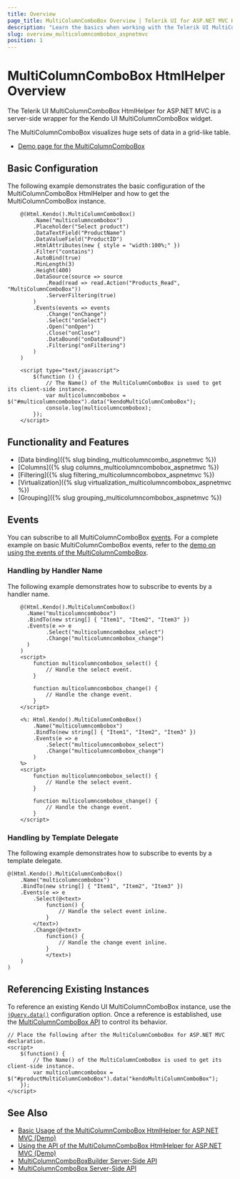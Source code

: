```yaml
---
title: Overview
page_title: MultiColumnComboBox Overview | Telerik UI for ASP.NET MVC HTML Helpers
description: "Learn the basics when working with the Telerik UI MultiColumnComboBox HtmlHelper for ASP.NET MVC."
slug: overview_multicolumncombobox_aspnetmvc
position: 1
---
```


# MultiColumnComboBox HtmlHelper Overview

The Telerik UI MultiColumnComboBox HtmlHelper for ASP.NET MVC is a server-side wrapper for the Kendo UI MultiColumnComboBox widget.

The MultiColumnComboBox visualizes huge sets of data in a grid-like table.

* [Demo page for the MultiColumnComboBox](https://demos.telerik.com/aspnet-mvc/multicolumncombobox)

## Basic Configuration

The following example demonstrates the basic configuration of the MultiColumnComboBox HtmlHelper and how to get the MultiColumnComboBox instance.

```
    @(Html.Kendo().MultiColumnComboBox()
        .Name("multicolumncombobox")
        .Placeholder("Select product")
        .DataTextField("ProductName")
        .DataValueField("ProductID")
        .HtmlAttributes(new { style = "width:100%;" })
        .Filter("contains")
        .AutoBind(true)
        .MinLength(3)
        .Height(400)
        .DataSource(source => source
            .Read(read => read.Action("Products_Read", "MultiColumnComboBox"))
            .ServerFiltering(true)
        )
        .Events(events => events
            .Change("onChange")
            .Select("onSelect")
            .Open("onOpen")
            .Close("onClose")
            .DataBound("onDataBound")
            .Filtering("onFiltering")
        )
    )

    <script type="text/javascript">
        $(function () {
            // The Name() of the MultiColumnComboBox is used to get its client-side instance.
            var multicolumncombobox = $("#multicolumncombobox").data("kendoMultiColumnComboBox");
            console.log(multicolumncombobox);
        });
    </script>
```

## Functionality and Features

* [Data binding]({% slug binding_multicolumncombo_aspnetmvc %})
* [Columns]({% slug columns_multicolumncombobox_aspnetmvc %})
* [Filtering]({% slug filtering_multicolumncombobox_aspnetmvc %})
* [Virtualization]({% slug virtualization_multicolumncombobox_aspnetmvc %})
* [Grouping]({% slug grouping_multicolumncombobox_aspnetmvc %})

## Events

You can subscribe to all MultiColumnComboBox [events](/api/multicolumncombobox). For a complete example on basic MultiColumnComboBox events, refer to the [demo on using the events of the MultiColumnComboBox](https://demos.telerik.com/aspnet-mvc/multicolumncombobox/events).

### Handling by Handler Name

The following example demonstrates how to subscribe to events by a handler name.

```Razor
    @(Html.Kendo().MultiColumnComboBox()
      .Name("multicolumncombobox")
      .BindTo(new string[] { "Item1", "Item2", "Item3" })
      .Events(e => e
            .Select("multicolumncombobox_select")
            .Change("multicolumncombobox_change")
      )
    )
    <script>
        function multicolumncombobox_select() {
            // Handle the select event.
        }

        function multicolumncombobox_change() {
            // Handle the change event.
        }
    </script>
```
```ASPX
    <%: Html.Kendo().MultiColumnComboBox()
        .Name("multicolumncombobox")
        .BindTo(new string[] { "Item1", "Item2", "Item3" })
        .Events(e => e
            .Select("multicolumncombobox_select")
            .Change("multicolumncombobox_change")
        )
    %>
    <script>
        function multicolumncombobox_select() {
            // Handle the select event.
        }

        function multicolumncombobox_change() {
            // Handle the change event.
        }
    </script>
```

### Handling by Template Delegate

The following example demonstrates how to subscribe to events by a template delegate.

    @(Html.Kendo().MultiColumnComboBox()
        .Name("multicolumncombobox")
        .BindTo(new string[] { "Item1", "Item2", "Item3" })
        .Events(e => e
            .Select(@<text>
                function() {
                    // Handle the select event inline.
                }
            </text>)
            .Change(@<text>
                function() {
                    // Handle the change event inline.
                }
                </text>)
        )
    )

## Referencing Existing Instances

To reference an existing Kendo UI MultiColumnComboBox instance, use the [`jQuery.data()`](http://api.jquery.com/jQuery.data/) configuration option. Once a reference is established, use the [MultiColumnComboBox API](http://docs.telerik.com/kendo-ui/api/javascript/ui/multicolumncombobox#methods) to control its behavior.

    // Place the following after the MultiColumnComboBox for ASP.NET MVC declaration.
    <script>
        $(function() {
            // The Name() of the MultiColumnComboBox is used to get its client-side instance.
            var multicolumncombobox = $("#productMultiColumnComboBox").data("kendoMultiColumnComboBox");
        });
    </script>

## See Also

* [Basic Usage of the MultiColumnComboBox HtmlHelper for ASP.NET MVC (Demo)](https://demos.telerik.com/aspnet-mvc/multicolumncombobox/index)
* [Using the API of the MultiColumnComboBox HtmlHelper for ASP.NET MVC (Demo)](https://demos.telerik.com/aspnet-mvc/multicolumncombobox/api)
* [MultiColumnComboBoxBuilder Server-Side API](http://docs.telerik.com/aspnet-mvc/api/Kendo.Mvc.UI.Fluent/MultiColumnComboBoxBuilder)
* [MultiColumnComboBox Server-Side API](/api/multicolumncombobox)
